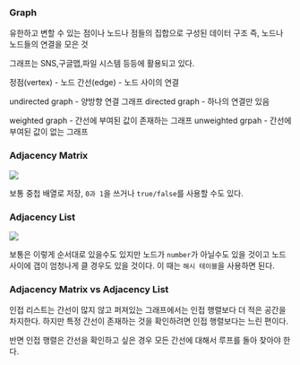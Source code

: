 ### Graph

유한하고 변할 수 있는 점이나 노드나 점들의 집합으로 구성된 데이터 구조
즉, 노드나 노드들의 연결을 모은 것

그래프는 SNS,구글맵,파일 시스템 등등에 활용되고 있다.

정점(vertex) - 노드
간선(edge) - 노드 사이의 연결

undirected graph - 양방향 연결 그래프
directed graph - 하나의 연결만 있음

weighted graph - 간선에 부여된 값이 존재하는 그래프
unweighted grpah - 간선에 부여된 값이 없는 그래프

### Adjacency Matrix

![](https://velog.velcdn.com/images/gktmd652/post/b8378c9a-598c-4291-abf8-1fcb499a7442/image.png)

보통 중첩 배열로 저장, `0과 1`을 쓰거나 `true/false`를 사용할 수도 있다.

### Adjacency List

![](https://velog.velcdn.com/images/gktmd652/post/32eb920c-6fa5-4641-a981-8ffeeb855cc1/image.png)

보통은 이렇게 순서대로 있을수도 있지만 노드가 `number`가 아닐수도 있을 것이고 노드 사이에 갭이 엄청나게 클 경우도 있을 것이다.
이 때는 `해시 테이블`을 사용하면 된다.

### Adjacency Matrix vs Adjacency List

인접 리스트는 간선이 많지 않고 퍼져있는 그래프에서는 인접 행렬보다 더 적은 공간을 차지한다.
하지만 특정 간선이 존재하는 것을 확인하려면 인접 행렬보다는 느린 편이다.

반면 인접 행렬은 간선을 확인하고 싶은 경우 모든 간선에 대해서 루프를 돌아 찾아야 한다.
